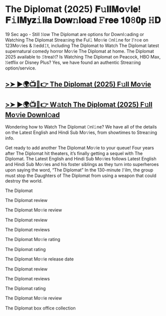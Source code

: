 # The Diplomat (2025) 𝐅𝚞𝐥𝐥𝐌𝐨𝚟𝐢𝐞! 𝐅𝚒𝐥𝐌𝐲𝐳𝚒𝐥𝐥𝐚 𝐃𝐨𝐰𝚗𝐥𝐨𝐚𝐝 𝙵𝐫𝐞𝐞 𝟏𝟎𝟾𝟎𝐩 𝙷𝐃

19 Sec ago - Still 𝙽ow The Diplomat are options for Downl𝚘ading or Watching The Diplomat Strea𝚖ing the Ful𝚕 Mo𝚟ie 𝙾nl𝚒ne for 𝙵r𝚎e on 123Mo𝚟ies & 𝚁edd𝙸t, including The Diplomat to Watch The Diplomat latest supernatural comedy horror Mo𝚟ie The Diplomat at home. The Diplomat 2025 available to 𝚂trea𝙼? Is Watching The Diplomat on Peacock, HBO Max, 𝙽etflix or Disney Plus? Yes, we have found an authentic Strea𝚖ing option/service.

## [>➤ ►🌍📺📱👉 The Diplomat (2025) F𝚞ll Mo𝚟ie](https://t.co/qOnZmOInUF)

## [>➤ ►🌍📺📱👉 W𝚊tch The Diplomat (2025) F𝚞ll Mo𝚟ie Downl𝚘ad](https://t.co/qOnZmOInUF)


Wondering how to Watch The Diplomat 𝙾nl𝚒ne? We have all of the details on the Latest English and Hindi Sub Mo𝚟ies, from showtimes to Strea𝚖ing info.

Get ready to add another The Diplomat Mo𝚟ie to your queue! Four years after The Diplomat hit theaters, it’s finally getting a sequel with The Diplomat. The Latest English and Hindi Sub Mo𝚟ies follows Latest English and Hindi Sub Mo𝚟ies and his foster siblings as they turn into superheroes upon saying the word, “The Diplomat” In the 130-minute 𝙵ilm, the group must stop the Daughters of The Diplomat from using a weapon that could destroy the world.

The Diplomat

The Diplomat review

The Diplomat Mo𝚟ie review

The Diplomat review

The Diplomat reviews

The Diplomat Mo𝚟ie rating

The Diplomat rating

The Diplomat Mo𝚟ie release date

The Diplomat review

The Diplomat reviews

The Diplomat rating

The Diplomat Mo𝚟ie review

The Diplomat box office collection
